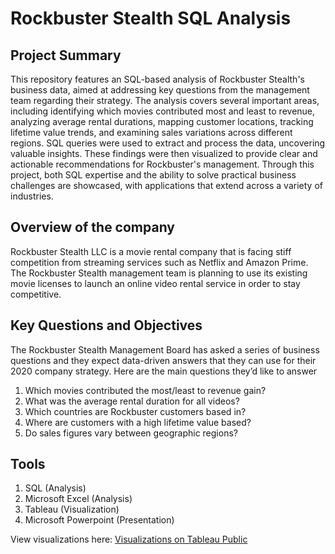 # Rockbuster Stealth SQL Analysis 
## Project Summary

This repository features an SQL-based analysis of Rockbuster Stealth's business data, aimed at addressing key questions from the management team regarding their strategy. The analysis covers several important areas, including identifying which movies contributed most and least to revenue, analyzing average rental durations, mapping customer locations, tracking lifetime value trends, and examining sales variations across different regions. SQL queries were used to extract and process the data, uncovering valuable insights. These findings were then visualized to provide clear and actionable recommendations for Rockbuster's management. Through this project, both SQL expertise and the ability to solve practical business challenges are showcased, with applications that extend across a variety of industries.

## Overview of the company
Rockbuster Stealth LLC is a movie rental company that is facing stiff competition from streaming services such as Netflix and Amazon Prime. The Rockbuster Stealth management team is planning to use its existing movie licenses to launch an online video rental service in order to stay competitive. 

## Key Questions and Objectives   
The Rockbuster Stealth Management Board has asked a series of business questions and they expect data-driven answers that they can use for their 2020 company strategy. 
Here are the main questions they’d like to answer   
1. Which movies contributed the most/least to revenue gain?     
2. What was the average rental duration for all videos?   
3. Which countries are Rockbuster customers based in?   
4. Where are customers with a high lifetime value based?   
5. Do sales figures vary between geographic regions? 

## Tools
1. SQL (Analysis)
2. Microsoft Excel (Analysis)
3. Tableau (Visualization)
4. Microsoft Powerpoint (Presentation)

View visualizations here: [Visualizations on Tableau Public](https://public.tableau.com/app/profile/lertkiet.lertchayantee/viz/Summary_17314590165840/Summary?publish=yes)
